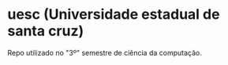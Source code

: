 # uesc (Universidade estadual de santa cruz)
Repo utilizado no "3º" semestre de ciência  da computação.

